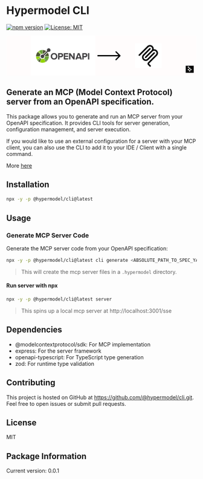 # Hypermodel CLI

[![npm version](https://img.shields.io/npm/v/%40hypermodel%2Fcli)](https://www.npmjs.com/package/@hypermodel/cli)
[![License: MIT](https://img.shields.io/badge/License-MIT-green.svg)](https://github.com/hypermodel-labs/cli/blob/main/LICENSE)

![OpenAPI-MCP Architecture](assets/openapi-mcp.png)

## Generate an MCP (Model Context Protocol) server from an OpenAPI specification.


This package allows you to generate and run an MCP server from your OpenAPI specification. It provides CLI tools for server generation, configuration management, and server execution.

If you would like to use an external configuration for a server with your MCP client, you can also use the CLI to add it to your IDE / Client with a single command. 

More [here](./CONFIG.md)

## Installation

```bash
npx -y -p @hypermodel/cli@latest
```

## Usage

### Generate MCP Server Code

Generate the MCP server code from your OpenAPI specification:

```bash
npx -y -p @hypermodel/cli@latest cli generate <ABSOLUTE_PATH_TO_SPEC_YAML_OR_JSON>
```

> This will create the mcp server files in a `.hypermodel` directory.

#### Run server with npx

```bash
npx -y -p @hypermodel/cli@latest server
```

> This spins up a local mcp server at http://localhost:3001/sse

## Dependencies

- @modelcontextprotocol/sdk: For MCP implementation
- express: For the server framework
- openapi-typescript: For TypeScript type generation
- zod: For runtime type validation

## Contributing

This project is hosted on GitHub at https://github.com/@hypermodel/cli.git. Feel free to open issues or submit pull requests.

## License

MIT

## Package Information

Current version: 0.0.1
